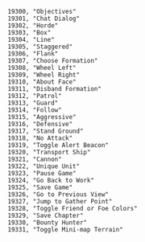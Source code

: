 ﻿```text
19300, "Objectives"
19301, "Chat Dialog"
19302, "Horde"
19303, "Box"
19304, "Line"
19305, "Staggered"
19306, "Flank"
19307, "Choose Formation"
19308, "Wheel Left"
19309, "Wheel Right"
19310, "About Face"
19311, "Disband Formation"
19312, "Patrol"
19313, "Guard"
19314, "Follow"
19315, "Aggressive"
19316, "Defensive"
19317, "Stand Ground"
19318, "No Attack"
19319, "Toggle Alert Beacon"
19320, "Transport Ship"
19321, "Cannon"
19322, "Unique Unit"
19323, "Pause Game"
19324, "Go Back to Work"
19325, "Save Game"
19326, "Go to Previous View"
19327, "Jump to Gather Point"
19328, "Toggle Friend or Foe Colors"
19329, "Save Chapter"
19330, "Bounty Hunter"
19331, "Toggle Mini-map Terrain"
```